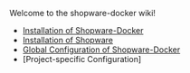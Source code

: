 Welcome to the shopware-docker wiki!

- [Installation of Shopware-Docker](https://github.com/shyim/shopware-docker/wiki/Installation)
- [Installation of Shopware](https://github.com/shyim/shopware-docker/wiki/Installation-Shopware)
- [Global Configuration of Shopware-Docker](https://github.com/shyim/shopware-docker/wiki/Global-Configuration)
- [Project-specific Configuration]
